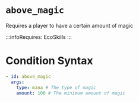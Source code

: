 # `above_magic`

Requires a player to have a certain amount of magic

:::infoRequires:
EcoSkills
:::
# Condition Syntax
```yaml
- id: above_magic
  args:
    type: mana # The type of magic
    amount: 100 # The minimum amount of magic
```
